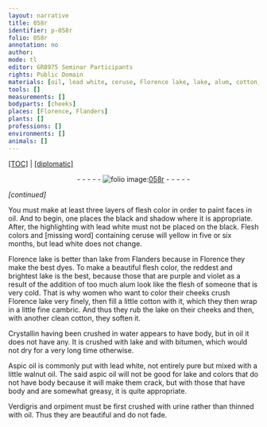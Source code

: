 ```yaml
---
layout: narrative
title: 058r
identifier: p-058r
folio: 058r
annotation: no
author:
mode: tl
editor: GR8975 Seminar Participants
rights: Public Domain
materials: [oil, lead white, ceruse, Florence lake, lake, alum, cotton, cambric, Crystallin, water, bitumen, Aspic oil, walnut oil, aspic oil, Verdigris, orpiment, urine]
tools: []
measurements: []
bodyparts: [cheeks]
places: [Florence, Flanders]
plants: []
professions: []
environments: []
animals: []
---
```


<p><a href="{{ site.baseurl }}/translation/" target="_blank">[TOC]</a> | <a href="{{ site.baseurl }}/texts/p-058r_tc/">[diplomatic]</a></p><div class="folio" align="center">- - - - - <a href="http://gallica.bnf.fr/ark:/12148/btv1b10500001g/f121.image" target="_blank"><img src="https://cu-mkp.github.io/2017-workshop-edition/assets/photo-icon.png" alt="folio image: " style="display:inline-block; margin-bottom:-3px;"/>058r</a> - - - - - </div>  
 
*[continued]*
  
You must make at least three layers of flesh color in order to paint faces in <span class="m">oil</span>. And to begin, one places the black and shadow where it is appropriate. After, the highlighting with <span class="m">lead white</span> must not be placed on the black. Flesh colors and [missing word] containing <span class="m">ceruse</span> will yellow in five or six months, but <span class="m">lead white</span> does not change.
 
<span class="m"><span class="pl">Florence</span> lake</span> is better than <span class="sup"><span class="m">lake</span></span> from <span class="pl">Flanders</span> because in <span class="pl">Florence</span> they make the best dyes. To make a beautiful flesh color, the reddest and brightest <span class="m">lake</span> is the best, because those that are purple and violet as a result of the addition of too much <span class="m">alum</span> look like the flesh of someone that is very cold. That is why women who want to color their cheeks crush <span class="m"><span class="pl">Florence</span> lake</span> very finely, then fill a little <span class="m">cotton</span> with it, which they then wrap in a little fine <span class="m">cambric</span>. And thus they rub the <span class="m">lake</span> on their <span class="bp">cheeks</span> and then, with another clean <span class="m">cotton</span>, they soften it.
 
<span class="m">Crystallin</span> having been crushed in <span class="m">water</span> appears to have body, but in <span class="m">oil</span> it does not have any. It is crushed with <span class="m">lake</span> and with <span class="m">bitumen</span>, which would not dry for a very long time otherwise.
 
<span class="m">Aspic oil</span> is commonly put with <span class="m">lead white</span>, not entirely pure but mixed with a little <span class="m">walnut oil</span>. The said <span class="m">aspic oil</span> will not be good for <span class="m">lake</span> and colors that do not have body because it will make them crack, but with those that have body and are somewhat greasy, it is quite appropriate.
 
<span class="m">Verdigris</span> and <span class="m">orpiment</span> must be first crushed with <span class="m">urine</span> rather than thinned with <span class="m">oil</span>. Thus they are beautiful and do not fade.
 

